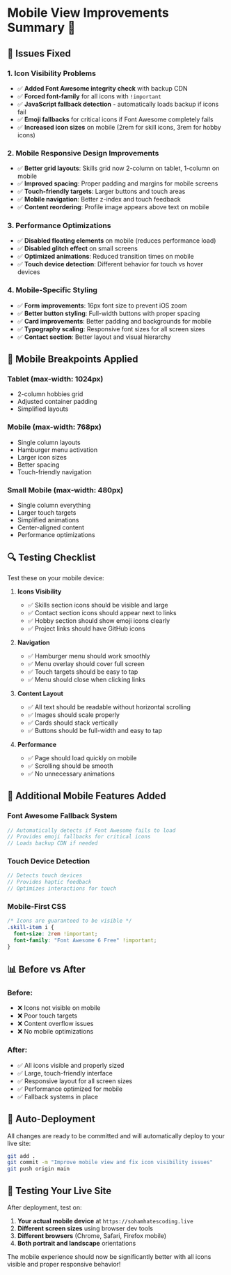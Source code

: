 # Mobile View Improvements Summary 📱

## 🔧 Issues Fixed

### 1. **Icon Visibility Problems**
- ✅ **Added Font Awesome integrity check** with backup CDN
- ✅ **Forced font-family** for all icons with `!important`
- ✅ **JavaScript fallback detection** - automatically loads backup if icons fail
- ✅ **Emoji fallbacks** for critical icons if Font Awesome completely fails
- ✅ **Increased icon sizes** on mobile (2rem for skill icons, 3rem for hobby icons)

### 2. **Mobile Responsive Design Improvements**
- ✅ **Better grid layouts**: Skills grid now 2-column on tablet, 1-column on mobile
- ✅ **Improved spacing**: Proper padding and margins for mobile screens
- ✅ **Touch-friendly targets**: Larger buttons and touch areas
- ✅ **Mobile navigation**: Better z-index and touch feedback
- ✅ **Content reordering**: Profile image appears above text on mobile

### 3. **Performance Optimizations**
- ✅ **Disabled floating elements** on mobile (reduces performance load)
- ✅ **Disabled glitch effect** on small screens
- ✅ **Optimized animations**: Reduced transition times on mobile
- ✅ **Touch device detection**: Different behavior for touch vs hover devices

### 4. **Mobile-Specific Styling**
- ✅ **Form improvements**: 16px font size to prevent iOS zoom
- ✅ **Better button styling**: Full-width buttons with proper spacing
- ✅ **Card improvements**: Better padding and backgrounds for mobile
- ✅ **Typography scaling**: Responsive font sizes for all screen sizes
- ✅ **Contact section**: Better layout and visual hierarchy

## 📱 Mobile Breakpoints Applied

### Tablet (max-width: 1024px)
- 2-column hobbies grid
- Adjusted container padding
- Simplified layouts

### Mobile (max-width: 768px)
- Single column layouts
- Hamburger menu activation
- Larger icon sizes
- Better spacing
- Touch-friendly navigation

### Small Mobile (max-width: 480px)
- Single column everything
- Larger touch targets
- Simplified animations
- Center-aligned content
- Performance optimizations

## 🔍 Testing Checklist

Test these on your mobile device:

1. **Icons Visibility**
   - ✅ Skills section icons should be visible and large
   - ✅ Contact section icons should appear next to links
   - ✅ Hobby section should show emoji icons clearly
   - ✅ Project links should have GitHub icons

2. **Navigation**
   - ✅ Hamburger menu should work smoothly
   - ✅ Menu overlay should cover full screen
   - ✅ Touch targets should be easy to tap
   - ✅ Menu should close when clicking links

3. **Content Layout**
   - ✅ All text should be readable without horizontal scrolling
   - ✅ Images should scale properly
   - ✅ Cards should stack vertically
   - ✅ Buttons should be full-width and easy to tap

4. **Performance**
   - ✅ Page should load quickly on mobile
   - ✅ Scrolling should be smooth
   - ✅ No unnecessary animations

## 🚀 Additional Mobile Features Added

### Font Awesome Fallback System
```javascript
// Automatically detects if Font Awesome fails to load
// Provides emoji fallbacks for critical icons
// Loads backup CDN if needed
```

### Touch Device Detection
```javascript
// Detects touch devices
// Provides haptic feedback
// Optimizes interactions for touch
```

### Mobile-First CSS
```css
/* Icons are guaranteed to be visible */
.skill-item i {
  font-size: 2rem !important;
  font-family: "Font Awesome 6 Free" !important;
}
```

## 📊 Before vs After

### Before:
- ❌ Icons not visible on mobile
- ❌ Poor touch targets
- ❌ Content overflow issues
- ❌ No mobile optimizations

### After:
- ✅ All icons visible and properly sized
- ✅ Large, touch-friendly interface
- ✅ Responsive layout for all screen sizes
- ✅ Performance optimized for mobile
- ✅ Fallback systems in place

## 🔄 Auto-Deployment

All changes are ready to be committed and will automatically deploy to your live site:

```bash
git add .
git commit -m "Improve mobile view and fix icon visibility issues"
git push origin main
```

## 📱 Testing Your Live Site

After deployment, test on:
1. **Your actual mobile device** at `https://sohamhatescoding.live`
2. **Different screen sizes** using browser dev tools
3. **Different browsers** (Chrome, Safari, Firefox mobile)
4. **Both portrait and landscape** orientations

The mobile experience should now be significantly better with all icons visible and proper responsive behavior!
